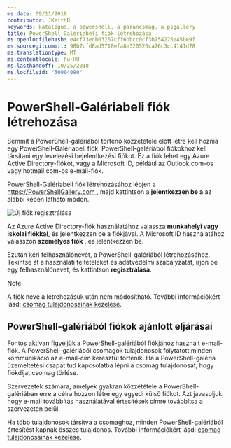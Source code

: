 ```yaml
---
ms.date: 09/11/2018
contributor: JKeithB
keywords: katalógus, a powershell, a parancsmag, a psgallery
title: PowerShell-Galériabeli fiók létrehozása
ms.openlocfilehash: e4cf73edb03267cff6bbcc0cf3b754225e45be9f
ms.sourcegitcommit: 98b7cfd8ad5718efa8e320526ca76c3cc4141d78
ms.translationtype: MT
ms.contentlocale: hu-HU
ms.lasthandoff: 10/25/2018
ms.locfileid: "50004090"
---
```

# <a name="creating-a-powershell-gallery-account"></a>PowerShell-Galériabeli fiók létrehozása

Semmit a PowerShell-galériából történő közzététele előtt létre kell hoznia egy PowerShell-Galériabeli fiók.
PowerShell-galériából fiókokhoz kell társítani egy levelezési bejelentkezési fiókot. Ez a fiók lehet egy Azure Active Directory-fiókot, vagy a Microsoft ID, például az Outlook.com-os vagy hotmail.com-os e-mail-fiók.

PowerShell-Galériabeli fiók létrehozásához lépjen a [ https://PowerShellGallery.com ](https://PowerShellGallery.com) , majd kattintson a **jelentkezzen be a** az alábbi képen látható módon.

![Új fiók regisztrálása](../../Images/CreateAccount-Register.png)

Az Azure Active Directory-fiók használatához válassza **munkahelyi vagy iskolai fiókkal**, és jelentkezzen be a fiókjával. A Microsoft ID használatához válasszon **személyes fiók** , és jelentkezzen be.

Ezután kéri felhasználónevét, a PowerShell-galériából létrehozásához. Tekintse át a használati feltételeket és adatvédelmi szabályzatát, írjon be egy felhasználónevet, és kattintson **regisztrálása**.

> [!NOTE]
> A fiók neve a létrehozásuk után nem módosítható. További információkért lásd: [csomag tulajdonosainak kezelése](managing-package-owners.md).

## <a name="recommended-practices-for-powershell-gallery-accounts"></a>PowerShell-galériából fiókok ajánlott eljárásai

Fontos aktívan figyeljük a PowerShell-galériából fiókjához használt e-mail-fiók. A PowerShell-galériából csomagok tulajdonosok folytatott minden kommunikáció az e-mail-cím keresztül történik. Ha a PowerShell-galéria üzemeltetési csapat tud kapcsolatba lépni a csomag tulajdonosát, hogy fiókdíjat csomag törlése.

Szervezetek számára, amelyek gyakran közzététele a PowerShell-galériában erre a célra hozzon létre egy egyedi külső fiókot. Azt javasoljuk, hogy e-mail továbbítás használatával értesítések címre továbbítsa a szervezeten belül.

Ha több tulajdonosok társítva a csomaghoz, minden PowerShell-galériából értesítést kapnak összes tulajdonos. További információkért lásd: [csomag tulajdonosainak kezelése](managing-package-owners.md).

